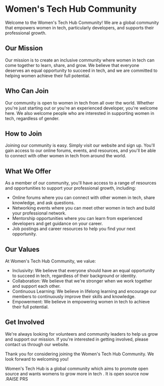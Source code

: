 # Women's Tech Hub Community
Welcome to the Women's Tech Hub Community! We are a global community that empowers women in tech, particularly developers, and supports their professional growth.

## Our Mission
Our mission is to create an inclusive community where women in tech can come together to learn, share, and grow. We believe that everyone deserves an equal opportunity to succeed in tech, and we are committed to helping women achieve their full potential.

## Who Can Join
Our community is open to women in tech from all over the world. Whether you're just starting out or you're an experienced developer, you're welcome here. We also welcome people who are interested in supporting women in tech, regardless of gender.

## How to Join
Joining our community is easy. Simply visit our website and sign up. You'll gain access to our online forums, events, and resources, and you'll be able to connect with other women in tech from around the world.

## What We Offer
As a member of our community, you'll have access to a range of resources and opportunities to support your professional growth, including:

- Online forums where you can connect with other women in tech, share knowledge, and ask questions.
- Networking events where you can meet other women in tech and build your professional network.
- Mentorship opportunities where you can learn from experienced developers and get guidance on your career.
- Job postings and career resources to help you find your next opportunity.

## Our Values
At Women's Tech Hub Community, we value:

- Inclusivity: We believe that everyone should have an equal opportunity to succeed in tech, regardless of their background or identity.
- Collaboration: We believe that we're stronger when we work together and support each other.
- Continuous Learning: We believe in lifelong learning and encourage our members to continuously improve their skills and knowledge.
- Empowerment: We believe in empowering women in tech to achieve their full potential.

## Get Involved
We're always looking for volunteers and community leaders to help us grow and support our mission. If you're interested in getting involved, please contact us through our website.

Thank you for considering joining the Women's Tech Hub Community. We look forward to welcoming you!

Women's Tech Hub is a global community which aims to promote open source  and wants womens to grow more in tech . It is open source now .RAISE PRS 

